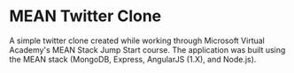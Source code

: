 # MEAN Twitter Clone

A simple twitter clone created while working through Microsoft Virtual Academy's MEAN Stack Jump Start course. The application was built using the MEAN stack (MongoDB, Express, AngularJS (1.X), and Node.js).
